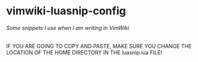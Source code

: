# vimwiki-luasnip-config

###### Some snippets I use when I am writing in VimWiki

IF YOU ARE GOING TO COPY AND PASTE, MAKE SURE YOU CHANGE THE LOCATION OF THE HOME
DIRECTORY IN THE luasnip.lua FILE!

